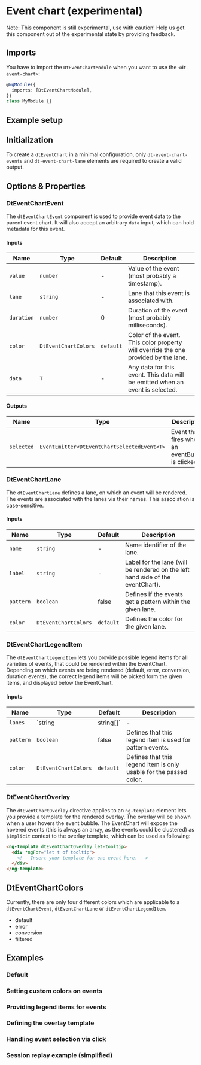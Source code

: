 # Event chart (experimental)

Note: This component is still experimental, use with caution! Help us get this
component out of the experimental state by providing feedback.

<ba-live-example name="DtExampleEventChartDefault"></ba-live-example>

## Imports

You have to import the `DtEventChartModule` when you want to use the
`<dt-event-chart>`:

```typescript
@NgModule({
  imports: [DtEventChartModule],
})
class MyModule {}
```

## Example setup

<ba-live-example name="DtExampleEventChartSessionReplay"></ba-live-example>

## Initialization

To create a `dtEventChart` in a minimal configuration, only
`dt-event-chart-events` and `dt-event-chart-lane` elements are required to
create a valid output.

<ba-live-example name="DtExampleEventChartDefault"></ba-live-example>

## Options & Properties

### DtEventChartEvent<T>

The `dtEventChartEvent` component is used to provide event data to the parent
event chart. It will also accept an arbitrary `data` input, which can hold
metadata for this event.

#### Inputs

| Name       | Type                 | Default   | Description                                                                         |
| ---------- | -------------------- | --------- | ----------------------------------------------------------------------------------- |
| `value`    | `number`             | -         | Value of the event (most probably a timestamp).                                     |
| `lane`     | `string`             | -         | Lane that this event is associated with.                                            |
| `duration` | `number`             | 0         | Duration of the event (most probably milliseconds).                                 |
| `color`    | `DtEventChartColors` | `default` | Color of the event. This color property will override the one provided by the lane. |
| `data`     | `T`                  | -         | Any data for this event. This data will be emitted when an event is selected.       |

#### Outputs

| Name       | Type                                        | Description                                        |
| ---------- | ------------------------------------------- | -------------------------------------------------- |
| `selected` | `EventEmitter<DtEventChartSelectedEvent<T>` | Event that fires when a an eventBubble is clicked. |

### DtEventChartLane

The `dtEventChartLane` defines a lane, on which an event will be rendered. The
events are associated with the lanes via their names. This association is
case-sensitive.

#### Inputs

| Name      | Type                 | Default   | Description                                                                    |
| --------- | -------------------- | --------- | ------------------------------------------------------------------------------ |
| `name`    | `string`             | -         | Name identifier of the lane.                                                   |
| `label`   | `string`             | -         | Label for the lane (will be rendered on the left hand side of the eventChart). |
| `pattern` | `boolean`            | false     | Defines if the events get a pattern within the given lane.                     |
| `color`   | `DtEventChartColors` | `default` | Defines the color for the given lane.                                          |

### DtEventChartLegendItem

The `dtEventChartLegendItem` lets you provide possible legend items for all
varieties of events, that could be rendered within the EventChart. Depending on
which events are being rendered (default, error, conversion, duration events),
the correct legend items will be picked form the given items, and displayed
below the EventChart.

#### Inputs

| Name      | Type                 | Default   | Description                                                        |
| --------- | -------------------- | --------- | ------------------------------------------------------------------ |
| `lanes`   | `string | string[]`  | -         | Defines for which lanes this legend item can be used for.          |
| `pattern` | `boolean`            | false     | Defines that this legend item is used for pattern events.          |
| `color`   | `DtEventChartColors` | `default` | Defines that this legend item is only usable for the passed color. |

### DtEventChartOverlay

The `dtEventChartOverlay` directive applies to an `ng-template` element lets you
provide a template for the rendered overlay. The overlay will be shown when a
user hovers the event bubble. The EventChart will expose the hovered events
(this is always an array, as the events could be clustered) as `$implicit`
context to the overlay template, which can be used as following:

```html
<ng-template dtEventChartOverlay let-tooltip>
  <div *ngFor="let t of tooltip">
    <!-- Insert your template for one event here. -->
  </div>
</ng-template>
```

## DtEventChartColors

Currently, there are only four different colors which are applicable to a
`dtEventChartEvent`, `dtEventChartLane` or `dtEventChartLegendItem`.

- default
- error
- conversion
- filtered

## Examples

### Default

<ba-live-example name="DtExampleEventChartDefault"></ba-live-example>

### Setting custom colors on events

<ba-live-example name="DtExampleEventChartCustomColor"></ba-live-example>

### Providing legend items for events

<ba-live-example name="DtExampleEventChartLegend"></ba-live-example>

### Defining the overlay template

<ba-live-example name="DtExampleEventChartOverlay"></ba-live-example>

### Handling event selection via click

<ba-live-example name="DtExampleEventChartSelection"></ba-live-example>

### Session replay example (simplified)

<ba-live-example name="DtExampleEventChartSessionReplay"></ba-live-example>
